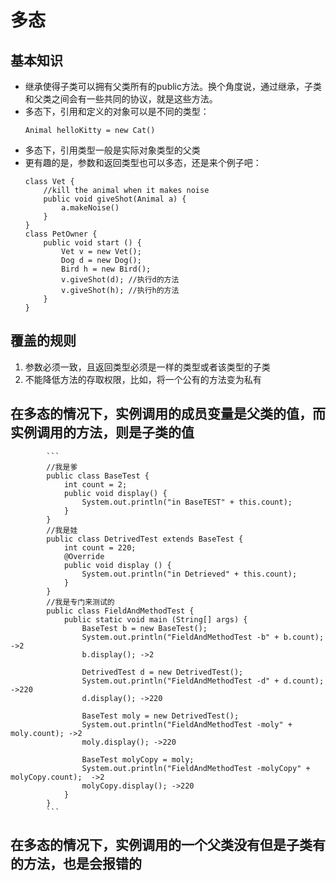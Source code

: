 # 多态
## 基本知识
- 继承使得子类可以拥有父类所有的public方法。换个角度说，通过继承，子类和父类之间会有一些共同的协议，就是这些方法。
- 多态下，引用和定义的对象可以是不同的类型：
    ```
    Animal helloKitty = new Cat()
    ```
- 多态下，引用类型一般是实际对象类型的父类
- 更有趣的是，参数和返回类型也可以多态，还是来个例子吧：
    ```
    class Vet {
        //kill the animal when it makes noise
        public void giveShot(Animal a) {
            a.makeNoise()
        }
    }
    class PetOwner {
        public void start () {
            Vet v = new Vet();
            Dog d = new Dog();
            Bird h = new Bird();
            v.giveShot(d); //执行d的方法
            v.giveShot(h); //执行h的方法
        }
    }

    ```
## 覆盖的规则
1. 参数必须一致，且返回类型必须是一样的类型或者该类型的子类
2. 不能降低方法的存取权限，比如，将一个公有的方法变为私有

## 在多态的情况下，实例调用的成员变量是父类的值，而实例调用的方法，则是子类的值
            ```
            //我是爹
            public class BaseTest {
                int count = 2;
                public void display() {
                    System.out.println("in BaseTEST" + this.count);
                }
            }
            //我是娃
            public class DetrivedTest extends BaseTest {
                int count = 220;
                @Override
                public void display () {
                    System.out.println("in Detrieved" + this.count);
                }
            }
            //我是专门来测试的
            public class FieldAndMethodTest {
                public static void main (String[] args) {
                    BaseTest b = new BaseTest();
                    System.out.println("FieldAndMethodTest -b" + b.count); ->2
                    b.display(); ->2
    
                    DetrivedTest d = new DetrivedTest();
                    System.out.println("FieldAndMethodTest -d" + d.count); ->220
                    d.display(); ->220
    
                    BaseTest moly = new DetrivedTest();
                    System.out.println("FieldAndMethodTest -moly" + moly.count); ->2
                    moly.display(); ->220
    
                    BaseTest molyCopy = moly;
                    System.out.println("FieldAndMethodTest -molyCopy" + molyCopy.count);  ->2
                    molyCopy.display(); ->220
                }
            }
            ```


## 在多态的情况下，实例调用的一个父类没有但是子类有的方法，也是会报错的
